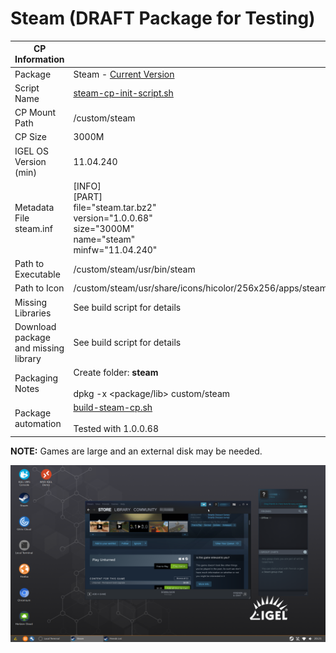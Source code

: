 # Steam (DRAFT Package for Testing)

|  CP Information |            |
|--------------------|------------|
| Package | Steam - [Current Version](https://store.steampowered.com/about)
| Script Name | [steam-cp-init-script.sh](steam-cp-init-script.sh) |
| CP Mount Path | /custom/steam |
| CP Size | 3000M |
| IGEL OS Version (min) | 11.04.240 |
| Metadata File <br /> steam.inf | [INFO] <br /> [PART] <br /> file="steam.tar.bz2" <br /> version="1.0.0.68" <br /> size="3000M" <br /> name="steam" <br /> minfw="11.04.240" |
| Path to Executable | /custom/steam/usr/bin/steam |
| Path to Icon | /custom/steam/usr/share/icons/hicolor/256x256/apps/steam.png |
| Missing Libraries | See build script for details |
| Download package and missing library | See build script for details |
| Packaging Notes | Create folder: **steam** <br /><br /> dpkg -x <package/lib> custom/steam |
| Package automation | [build-steam-cp.sh](build-steam-cp.sh) <br /><br /> Tested with 1.0.0.68 |

**NOTE:** Games are large and an external disk may be needed.

![Steam](Steam.png)
